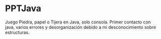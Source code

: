 # PPTJava
Juego Piedra, papel o Tijera en Java, solo consola.
Primer contacto con java, varios errores y desorganización debido a mi desconocimiento sobre estructuras. 
